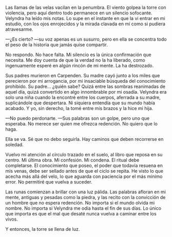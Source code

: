 Las llamas de las velas vacilan en la penumbra. El viento golpea la torre con violencia, pero aquí dentro todo permanece en un silencio sofocante. Velyndra ha leído mis notas. Lo supe en el instante en que la vi entrar en mi estudio, con los ojos enrojecidos y la mirada clavada en mí como si pudiera atravesarme.

—¿Es cierto? —su voz apenas es un susurro, pero en ella se concentra todo el peso de la historia que jamás quise compartir.

No respondo. No hace falta. Mi silencio es la única confirmación que necesita. Me doy cuenta de que la verdad no la ha liberado, como ingenuamente esperé en algún rincón de mi mente. La ha destrozado.

Sus padres murieron en Carpenden. Su madre cayó junto a los miles que perecieron por mi arrogancia, por mi insaciable búsqueda del conocimiento prohibido. Su padre... ¿quién sabe? Quizá entre las sombras reanimadas de aquel día, quizá convertido en algo innombrable por mi osadía. Velyndra era solo una niña cuando la encontré entre los cuerpos, aferrada a su madre, suplicándole que despertara. Ni siquiera entendía que su mundo había acabado. Y yo, sin derecho, la tomé entre mis brazos y la hice mi hija.

—No puedo perdonarte. —Sus palabras son un golpe, pero uno que esperaba. No merece ser quien me ofrezca redención. No quiero que lo haga.

Ella se va. Sé que no debo seguirla. Hay caminos que deben recorrerse en soledad.

Vuelvo mi atención al círculo trazado en el suelo, al libro que reposa en su centro. Mi última obra. Mi confesión. Mi condena. El ritual debe completarse. El conocimiento que poseo, el poder que todavía resuena en mis venas, debe ser sellado antes de que el ciclo se repita. He visto lo que acecha más allá del velo, lo que aguarda con paciencia por el más mínimo error. No permitiré que vuelva a suceder.

Las runas comienzan a brillar con una luz pálida. Las palabras afloran en mi mente, antiguas y pesadas como la piedra, y las recito con la convicción de un hombre que no espera redención. No importa si el mundo olvida mi nombre. No importa si Velyndra me odia hasta el fin de sus días. Lo único que importa es que el mal que desaté nunca vuelva a caminar entre los vivos.

Y entonces, la torre se llena de luz.